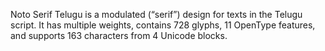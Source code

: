 Noto Serif Telugu is a modulated (“serif”) design for texts in the Telugu script. It has multiple weights, contains 728 glyphs, 11 OpenType features, and supports 163 characters from 4 Unicode blocks.